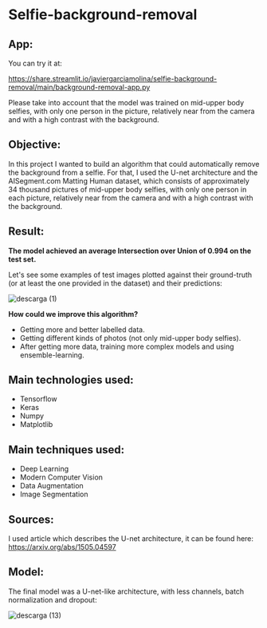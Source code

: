 # Selfie-background-removal

## App:

You can try it at:

https://share.streamlit.io/javiergarciamolina/selfie-background-removal/main/background-removal-app.py

Please take into account that the model was trained on mid-upper body selfies, with only one person in the picture, relatively near from the camera and with a high contrast with the background.

## Objective:

In this project I wanted to build an algorithm that could automatically remove the background from a selfie. For that, I used the U-net architecture and the AISegment.com Matting Human dataset, which consists of approximately 34 thousand pictures of mid-upper body selfies, with only one person in each picture, relatively near from the camera and with a high contrast with the background.

## Result:

**The model achieved an average Intersection over Union of 0.994 on the test set.**

Let's see some examples of test images plotted against their ground-truth (or at least the one provided in the dataset) and their predictions:

![descarga (1)](https://user-images.githubusercontent.com/70718425/105999038-857b6f80-60ad-11eb-9bb1-f5fdf189d9bc.png)

**How could we improve this algorithm?**


* Getting more and better labelled data.
* Getting different kinds of photos (not only mid-upper body selfies).
* After getting more data, training more complex models and using ensemble-learning.

## Main technologies used:

* Tensorflow
* Keras
* Numpy
* Matplotlib

## Main techniques used:

* Deep Learning
* Modern Computer Vision
* Data Augmentation
* Image Segmentation

## Sources:

I used article which describes the U-net architecture, it can be found here: https://arxiv.org/abs/1505.04597

## Model:

The final model was a U-net-like architecture, with less channels, batch normalization and dropout:

![descarga (13)](https://user-images.githubusercontent.com/70718425/105999962-95e01a00-60ae-11eb-982d-5535befd4d9b.png)


